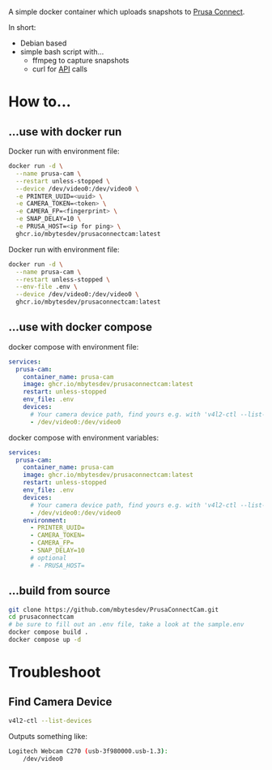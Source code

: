 A simple docker container which uploads snapshots to [Prusa Connect](https://connect.prusa3d.com).

In short:
- Debian based
- simple bash script with...
    - ffmpeg to capture snapshots
    - curl for [API](https://help.prusa3d.com/article/prusa-connect-camera-api_569012) calls

# How to...
## ...use with docker run
Docker run with environment file:
```bash
docker run -d \
  --name prusa-cam \
  --restart unless-stopped \
  --device /dev/video0:/dev/video0 \
  -e PRINTER_UUID=<uuid> \
  -e CAMERA_TOKEN=<token> \
  -e CAMERA_FP=<fingerprint> \
  -e SNAP_DELAY=10 \
  -e PRUSA_HOST=<ip for ping> \
  ghcr.io/mbytesdev/prusaconnectcam:latest
```
Docker run with environment file:
```bash
docker run -d \
  --name prusa-cam \
  --restart unless-stopped \
  --env-file .env \
  --device /dev/video0:/dev/video0 \
  ghcr.io/mbytesdev/prusaconnectcam:latest
```
## ...use with docker compose
docker compose with environment file:
```yml
services:
  prusa-cam:
    container_name: prusa-cam
    image: ghcr.io/mbytesdev/prusaconnectcam:latest
    restart: unless-stopped
    env_file: .env
    devices:
      # Your camera device path, find yours e.g. with 'v4l2-ctl --list-devices'
      - /dev/video0:/dev/video0
```
docker compose with environment variables:
```yml
services:
  prusa-cam:
    container_name: prusa-cam
    image: ghcr.io/mbytesdev/prusaconnectcam:latest
    restart: unless-stopped
    env_file: .env
    devices:
      # Your camera device path, find yours e.g. with 'v4l2-ctl --list-devices'
      - /dev/video0:/dev/video0
    environment:
      - PRINTER_UUID=
      - CAMERA_TOKEN=
      - CAMERA_FP=
      - SNAP_DELAY=10
      # optional
      # - PRUSA_HOST=
```
## ...build from source
```bash
git clone https://github.com/mbytesdev/PrusaConnectCam.git
cd prusaconnectcam
# be sure to fill out an .env file, take a look at the sample.env
docker compose build .
docker compose up -d
```
# Troubleshoot
## Find Camera Device
```bash
v4l2-ctl --list-devices
```
Outputs something like:
```bash
Logitech Webcam C270 (usb-3f980000.usb-1.3):
	/dev/video0
```